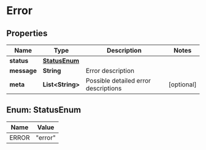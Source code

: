 

# Error


## Properties

| Name | Type | Description | Notes |
|------------ | ------------- | ------------- | -------------|
|**status** | [**StatusEnum**](#StatusEnum) |  |  |
|**message** | **String** | Error description |  |
|**meta** | **List&lt;String&gt;** | Possible detailed error descriptions |  [optional] |



## Enum: StatusEnum

| Name | Value |
|---- | -----|
| ERROR | &quot;error&quot; |




